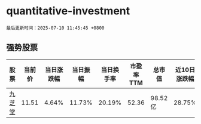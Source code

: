 # quantitative-investment

`最后更新时间：2025-07-10 11:45:45 +0800`

## 强势股票

|股票|当前价|当日涨跌幅|当日振幅|当日换手率|市盈率TTM|总市值|近10日涨跌幅|
|----|----|----|----|----|----|----|----|
|[九芝堂](https://xueqiu.com/S/SZ000989)|11.51|4.64%|11.73%|20.19%|52.36|98.52亿|28.75%|
